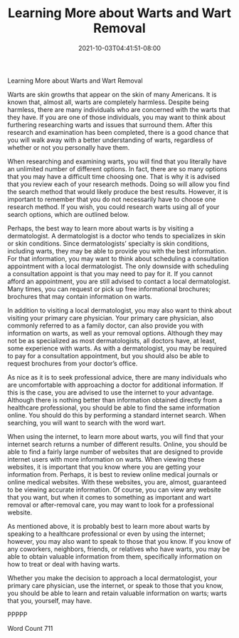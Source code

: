 ﻿---
title: "Learning More about Warts and Wart Removal"
date: 2021-10-03T04:41:51-08:00
description: "Wart Removal Tips for Web Success"
featured_image: "/images/Wart Removal.jpg"
tags: ["Wart Removal"]
---

Learning More about Warts and Wart Removal

Warts are skin growths that appear on the skin of many Americans. It is known that, almost all, warts are completely harmless. Despite being harmless, there are many individuals who are concerned with the warts that they have. If you are one of those individuals, you may want to think about furthering researching warts and issues that surround them.  After this research and examination has been completed, there is a good chance that you will walk away with a better understanding of warts, regardless of whether or not you personally have them.

When researching and examining warts, you will find that you literally have an unlimited number of different options. In fact, there are so many options that you may have a difficult time choosing one.  That is why it is advised that you review each of your research methods.  Doing so will allow you find the search method that would likely produce the best results.  However, it is important to remember that you do not necessarily have to choose one research method. If you wish, you could research warts using all of your search options, which are outlined below.

Perhaps, the best way to learn more about warts is by visiting a dermatologist.  A dermatologist is a doctor who tends to specializes in skin or skin conditions.  Since dermatologists’ specialty is skin conditions, including warts, they may be able to provide you with the best information. For that information, you may want to think about scheduling a consultation appointment with a local dermatologist. The only downside with scheduling a consultation appoint is that you may need to pay for it.  If you cannot afford an appointment, you are still advised to contact a local dermatologist.  Many times, you can request or pick up free informational brochures; brochures that may contain information on warts.

In addition to visiting a local dermatologist, you may also want to think about visiting your primary care physician.  Your primary care physician, also commonly referred to as a family doctor, can also provide you with information on warts, as well as your removal options. Although they may not be as specialized as most dermatologists, all doctors have, at least, some experience with warts. As with a dermatologist, you may be required to pay for a consultation appointment, but you should also be able to request brochures from your doctor’s office.

As nice as it is to seek professional advice, there are many individuals who are uncomfortable with approaching a doctor for additional information. If this is the case, you are advised to use the internet to your advantage. Although there is nothing better than information obtained directly from a healthcare professional, you should be able to find the same information online.  You should do this by performing a standard internet search. When searching, you will want to search with the word wart.  

When using the internet, to learn more about warts, you will find that your internet search returns a number of different results. Online, you should be able to find a fairly large number of websites that are designed to provide internet users with more information on warts. When viewing these websites, it is important that you know where you are getting your information from.  Perhaps, it is best to review online medical journals or online medical websites.  With these websites, you are, almost, guaranteed to be viewing accurate information.  Of course, you can view any website that you want, but when it comes to something as important and wart removal or after-removal care, you may want to look for a professional website.

As mentioned above, it is probably best to learn more about warts by speaking to a healthcare professional or even by using the internet; however, you may also want to speak to those that you know. If you know of any coworkers, neighbors, friends, or relatives who have warts, you may be able to obtain valuable information from them, specifically information on how to treat or deal with having warts.  

Whether you make the decision to approach a local dermatologist, your primary care physician, use the internet, or speak to those that you know, you should be able to learn and retain valuable information on warts; warts that you, yourself, may have.

PPPPP

Word Count 711

